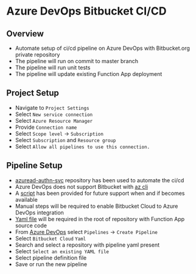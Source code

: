 # Azure DevOps Bitbucket CI/CD

## Overview

* Automate setup of ci/cd pipeline on Azure DevOps with Bitbucket.org private repository
* The pipeline will run on commit to master branch
* The pipeline will run unit tests
* The pipeline will update existing Function App deployment

## Project Setup

* Navigate to `Project Settings`
* Select `New service connection`
* Select `Azure Resource Manager`
* Provide `Connection name`
* Select `Scope level` -> `Subscription`
* Select `Subscription` and `Resource group`
* Select `Allow all pipelines to use this connection.`


## Pipeline Setup

* [azuread-authn-svc](https://vkhazin@bitbucket.org/vktrp/azuread-authn-svc.git) repository has been used to automate the ci/cd
* Azure DevOps does not support Bitbucket with [az cli](https://docs.microsoft.com/en-us/cli/azure/ext/azure-devops/pipelines?view=azure-cli-latest#ext-azure-devops-az-pipelines-create)
* A [script](./pipelineSetup.sh) has been provided for future support when and if becomes available
* Manual steps will be required to enable Bitbucket Cloud to Azure DevOps integration
* [Yaml file](./funcApp.yaml) will be required in the root of repository with Function App source code
* From [Azure DevOps](https://dev.azure.com/) select `Pipelines` -> `Create Pipeline`
* Select `Bitbucket Cloud` `Yaml`
* Search and select a repository with pipeline yaml present
* Select `Select an existing YAML file`
* Select pipeline definition file
* Save or run the new pipeline